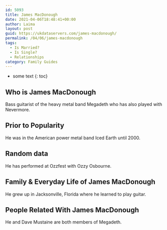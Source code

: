 ```yaml
---
id: 5093
title: James MacDonough
date: 2021-04-06T18:48:41+00:00
author: Laima
layout: post
guid: https://ukdataservers.com/james-macdonough/
permalink: /04/06/james-macdonough
tags:
  - Is Married?
  - Is Single?
  - Relationships
category: Family Guides
---
```


* some text
{: toc}


## Who is James MacDonough
                  
                  
                  
Bass guitarist of the heavy metal band Megadeth who has also played with Nevermore.
                  
              
            
              
            
                
                
                
## Prior to Popularity
                  
                  
                  
He was in the American power metal band Iced Earth until 2000.
                  
              
            
              
            
                
                
                
## Random data
                  
                  
                  
He has performed at Ozzfest with Ozzy Osbourne.
                  
              
            
              
            
                
                
                
## Family & Everyday Life of James MacDonough
                  
                  
                  
He grew up in Jacksonville, Florida where he learned to play guitar.
                  
              
            
              
            
                
                
                
## People Related With James MacDonough
                  
                  
                  
He and Dave Mustaine are both members of Megadeth.
                  
              
            
              
            
                
              
            
              
              
            
            
              
            
          
          
          